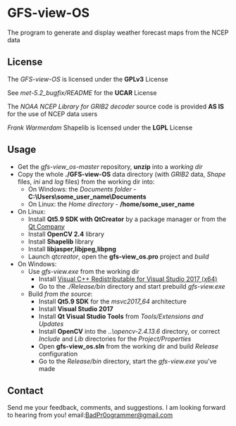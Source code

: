 # GFS-view-OS

The program to generate and display weather forecast maps from the NCEP data

## License

The *GFS-view-OS* is licensed under the **GPLv3** License

See *met-5.2_bugfix/README* for the **UCAR** License

The *NOAA NCEP Library for GRIB2 decoder* source code is provided **AS IS** for the use of NCEP data users

*Frank Warmerdam* Shapelib is licensed under the **LGPL** License

## Usage

+ Get the *gfs-view_os-master* repository, **unzip** into a *working dir*
+ Copy the whole **./GFS-view-OS** data directory (with *GRIB2* data, *Shape* files, *ini* and *log* files) from the working dir into:
	- On Windows: the *Documents folder* - **C:\Users\some_user_name\Documents**
	- On Linux: the *Home directory* - **/home/some_user_name**
+ On Linux: 
	* Install **Qt5.9 SDK with QtCreator** by a package manager or from the [Qt Company](https://www.qt.io/download-thank-you)
	* Install **OpenCV 2.4** library
	* Install **Shapelib** library
	* Install **libjasper,libjpeg,libpng**
	* Launch *qtcreator*, open the **gfs-view_os.pro** project and *build*
+ On Windows:
	- Use *gfs-view.exe* from the working dir
		* Install [Visual C++ Redistributable for Visual Studio 2017 (x64)](https://aka.ms/vs/15/release/vc_redist.x64.exe)
		* Go to the *./Release/bin* directory and start prebuild *gfs-view.exe*
	- Build *from the source*:
		- Install **Qt5.9 SDK** for the *msvc2017_64* architecture
		- Install **Visual Studio 2017**
		- Install **Qt Visual Studio Tools** from *Tools/Extensions and Updates*
		- Install **OpenCV** into the *..\opencv-2.4.13.6* directory,
			or correct *Include* and *Lib* directories for the *Project/Properties*
		- Open **gfs-view_os.sln** from the working dir and build *Release* configuration
		- Go to the *Release/bin* directory, start the *gfs-view.exe* you've made

## Contact

Send me your feedback, comments, and suggestions. I am looking forward to hearing from you!
email:[BadPr0ogrammer@gmail.com](BadPr0ogrammer@gmail.com)

